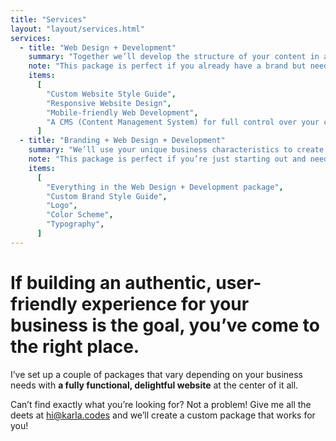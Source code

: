 ```yaml
---
title: "Services"
layout: "layout/services.html"
services:
  - title: "Web Design + Development"
    summary: "Together we’ll develop the structure of your content in a way that helps your users find what they need in the most efficient way. You’ll have a modern, accessible and user-friendly site with the option to easily update any content using the Sanity CMS (instructions included)."
    note: "This package is perfect if you already have a brand but need a sparkling new website to show off what you do or if you’re looking to update your current website with a fresh new design that will help you stand out from the crowd"
    items:
      [
        "Custom Website Style Guide",
        "Responsive Website Design",
        "Mobile-friendly Web Development",
        "A CMS (Content Management System) for full control over your content",
      ]
  - title: "Branding + Web Design + Development"
    summary: "We’ll use your unique business characteristics to create a holistic brand experience. Finding your target audience and brand personality will help us mold a brand identity that stands out in your space. Includes everything in the Web Design + Development package."
    note: "This package is perfect if you’re just starting out and need a way for your future users to pick you out of the crowd. Also great if you need a brand refresh and some structure to help make your brand a holistic experience."
    items:
      [
        "Everything in the Web Design + Development package",
        "Custom Brand Style Guide",
        "Logo",
        "Color Scheme",
        "Typography",
      ]
---
```


# If building an authentic, user-friendly experience for your business is the goal, you’ve come to the right place.

I’ve set up a couple of packages that vary depending on your business needs with **a fully functional, delightful website** at the center of it all.

Can’t find exactly what you’re looking for? Not a problem! Give me all the deets at [hi@karla.codes](mailto:hi@karla.codes) and we’ll create a custom package that works for you!
